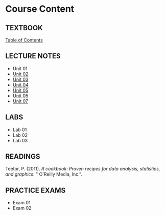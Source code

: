 # Course Content

## TEXTBOOK

[Table of Contents](01-TEXTBOOK/docs/index.html)

## LECTURE NOTES

* Unit 01  
* [Unit 02](02-LECTURES/module_2_slides.html)  
* [Unit 03](02-LECTURES/module_3_slides.html)  
* [Unit 04](02-LECTURES/module_4_slides.html)  
* [Unit 05](02-LECTURES/module_5_slides.html)  
* [Unit 05](02-LECTURES/module_6_slides.html)  
* [Unit 07](02-LECTURES/Specification-Part-II.html)  
  
  
 


## LABS

* Lab 01 
* Lab 02 
* Lab 03 


## READINGS

Teetor, P. (2011). *R cookbook: Proven recipes for data analysis, statistics, and graphics*. " O'Reilly Media, Inc.". 
 

## PRACTICE EXAMS

* Exam 01 
* Exam 02 


